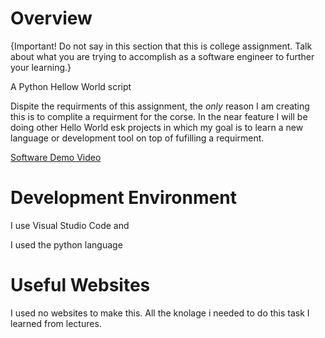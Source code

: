 # Overview

{Important!  Do not say in this section that this is college assignment.  Talk about what you are trying to accomplish as a software engineer to further your learning.}

A Python Hellow World script

Dispite the requirments of this assignment, the _only_ reason I am creating this is to complite a requirment for the corse. In the near feature I will be doing other Hello World esk projects in which my goal is to learn a new language or development tool on top of fufilling a requirment.



[Software Demo Video](https://youtu.be/N1Yjk5W_j1Q)

# Development Environment

I use Visual Studio Code and 

I used the python language

# Useful Websites

I used no websites to make this. All the knolage i needed to do this task I learned from lectures.
